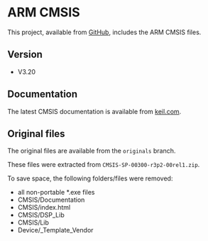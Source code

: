 # ARM CMSIS

This project, available from [GitHub](https://github.com/xpacks),
includes the ARM CMSIS files.

## Version

* V3.20

## Documentation

The latest CMSIS documentation is available from
[keil.com](http://www.keil.com/cmsis).

## Original files

The original files are available from the `originals` branch.

These files were extracted from `CMSIS-SP-00300-r3p2-00rel1.zip`.

To save space, the following folders/files were removed:

* all non-portable *.exe files
* CMSIS/Documentation
* CMSIS/index.html
* CMSIS/DSP_Lib
* CMSIS/Lib
* Device/_Template_Vendor

